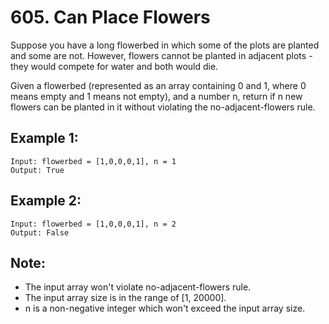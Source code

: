 # 605. Can Place Flowers

Suppose you have a long flowerbed in which some of the plots are planted and some are not. However, flowers cannot be planted in adjacent plots - they would compete for water and both would die.

Given a flowerbed (represented as an array containing 0 and 1, where 0 means empty and 1 means not empty), and a number n, return if n new flowers can be planted in it without violating the no-adjacent-flowers rule.

## Example 1:

```
Input: flowerbed = [1,0,0,0,1], n = 1
Output: True
```

## Example 2:

```
Input: flowerbed = [1,0,0,0,1], n = 2
Output: False
```

## Note:

* The input array won't violate no-adjacent-flowers rule.
* The input array size is in the range of [1, 20000].
* n is a non-negative integer which won't exceed the input array size.
